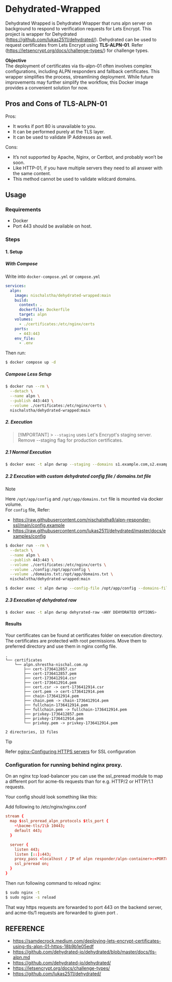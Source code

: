 # Dehydrated-Wrapped

Dehydrated Wrapped is Dehydrated Wrapper that runs alpn server on background to respond to verification requests for Lets Encrypt. This project is wrapper for Dehydrated (https://github.com/lukas2511/dehydrated/). Dehydrated can be used to request certificates from Lets Encrypt using **TLS-ALPN-01**. Refer (https://letsencrypt.org/docs/challenge-types/) for challenge types.

**Objective** \
The deployment of certificates via tls-alpn-01 often involves complex configurations, including ALPN responders and fallback certificates. This wrapper simplifies the process, streamlining deployment. While future improvements may further simplify the workflow, this Docker image provides a convenient solution for now.

## Pros and Cons of TLS-ALPN-01

Pros:

- It works if port 80 is unavailable to you.
- It can be performed purely at the TLS layer.
- It can be used to validate IP Addresses as well.

Cons:

- It’s not supported by Apache, Nginx, or Certbot, and probably won’t be soon.
- Like HTTP-01, if you have multiple servers they need to all answer with the same content.
- This method cannot be used to validate wildcard domains.

## Usage

### Requirements

- Docker
- Port 443 should be available on host.

### Steps

#### 1. Setup

##### With Compose

Write into `docker-compose.yml` or `compose.yml`

```yml
services:
  alpn:
    image: nischalstha/dehydrated-wrapped:main
    build:
      context: .
      dockerfile: Dockerfile
      target: alpn
    volumes:
      - ./certificates:/etc/nginx/certs
    ports:
      - 443:443
    env_file:
      - .env
```

Then run:

```sh
$ docker compose up -d
```

##### Compose Less Setup

```sh
$ docker run --rm \
  --detach \
  --name alpn \
  --publish 443:443 \
  --volume ./certificates:/etc/nginx/certs \
  nischalstha/dehydrated-wrapped:main
```

##### 2. Execution

> [!IMPORTANT] > `--staging` uses Let's Encrypt's staging server. Remove --staging flag for production certificates.

##### 2.1 Normal Execution

```sh
$ docker exec -t alpn dwrap --staging --domains s1.example.com,s2.example.com
```

##### 2.2 Execution with custom dehydrated config file / domains.txt file

> [!NOTE]
> Here `/opt/app/config` and `/opt/app/domains.txt` file is mounted via docker volume. \
> For `config` file, Refer:
>
> - https://raw.githubusercontent.com/nischalstha9/alpn-responder-ssl/main/config.example
> - https://raw.githubusercontent.com/lukas2511/dehydrated/master/docs/examples/config

```sh
$ docker run --rm \
  --detach \
  --name alpn \
  --publish 443:443 \
  --volume ./certificates:/etc/nginx/certs \
  --volume ./config:/opt/app/config \
  --volume ./domains.txt:/opt/app/domains.txt \
  nischalstha/dehydrated-wrapped:main

$ docker exec -t alpn dwrap --config-file /opt/app/config --domains-file /opt/app/domains.txt
```

##### 2.3 Execution of dehydrated raw

```sh
$ docker exec -t alpn dwrap dehyrated-raw <ANY DEHYDRATED OPTIONS>
```

#### Results

Your certificates can be found at certificates folder on execution directory. The certificates are protected with root permissions. Move them to preferred directory and use them in nginx config file.

```
.
└── certificates
    └── alpn.shrestha-nischal.com.np
        ├── cert-1736412857.csr
        ├── cert-1736412857.pem
        ├── cert-1736412914.csr
        ├── cert-1736412914.pem
        ├── cert.csr -> cert-1736412914.csr
        ├── cert.pem -> cert-1736412914.pem
        ├── chain-1736412914.pem
        ├── chain.pem -> chain-1736412914.pem
        ├── fullchain-1736412914.pem
        ├── fullchain.pem -> fullchain-1736412914.pem
        ├── privkey-1736412857.pem
        ├── privkey-1736412914.pem
        └── privkey.pem -> privkey-1736412914.pem

2 directories, 13 files
```

> [!TIP]
> Refer [nginx-Configuring HTTPS servers](https://nginx.org/en/docs/http/configuring_https_servers.html) for SSL configuration

### Configuration for running behind nginx proxy.

On an nginx tcp load-balancer you can use the ssl_preread module to map a different port for acme-tls requests than for e.g. HTTP/2 or HTTP/1.1 requests.

Your config should look something like this:

Add following to /etc/nginx/nginx.conf

```conf
stream {
  map $ssl_preread_alpn_protocols $tls_port {
    ~\bacme-tls/1\b 10443;
    default 443;
  }

  server {
    listen 443;
    listen [::]:443;
    proxy_pass <localhost / IP of alpn responder/alpn-container>:<PORT>; #<------------ HERE
    ssl_preread on;
  }
}
```

Then run following command to reload nginx:

```sh
$ sudo nginx -t
$ sudo nginx -s reload
```

That way https requests are forwarded to port 443 on the backend server, and acme-tls/1 requests are forwarded to given port <PORT>.

## REFERENCE

- https://samdecrock.medium.com/deploying-lets-encrypt-certificates-using-tls-alpn-01-https-18b9b1e05edf
- https://github.com/dehydrated-io/dehydrated/blob/master/docs/tls-alpn.md
- https://github.com/dehydrated-io/dehydrated/
- https://letsencrypt.org/docs/challenge-types/
- https://github.com/lukas2511/dehydrated/
